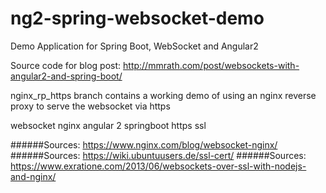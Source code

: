 # ng2-spring-websocket-demo
Demo Application for Spring Boot, WebSocket and Angular2

Source code for blog post: 
http://mmrath.com/post/websockets-with-angular2-and-spring-boot/

nginx_rp_https branch contains a working demo of using an nginx reverse proxy to serve the websocket via https

websocket
nginx
angular 2
springboot
https
ssl

######Sources: https://www.nginx.com/blog/websocket-nginx/
######Sources: https://wiki.ubuntuusers.de/ssl-cert/
######Sources: https://www.exratione.com/2013/06/websockets-over-ssl-with-nodejs-and-nginx/
